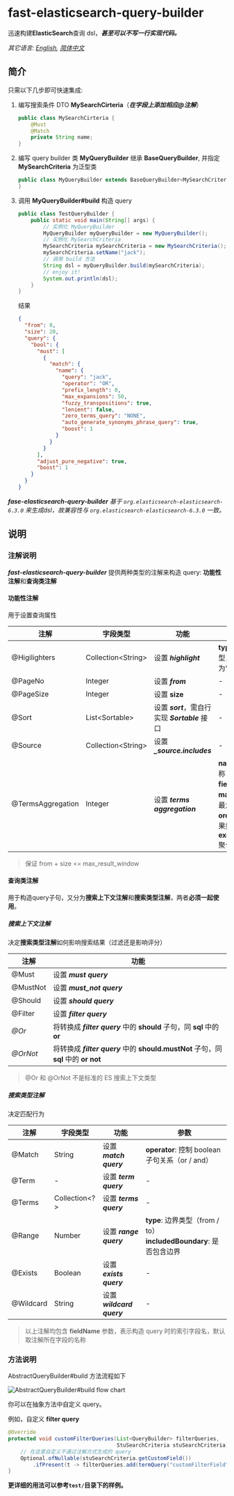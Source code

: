 # fast-elasticsearch-query-builder

迅速构建**ElasticSearch**查询 dsl，***甚至可以不写一行实现代码。***

*其它语言: [English](README.md), [简体中文](README.zh-cn.md)*

## 简介

只需以下几步即可快速集成:

1. 编写搜索条件 DTO **MySearchCirteria**（***在字段上添加相应@注解***）

   ```java
   public class MySearchCirteria {
       @Must
       @Match
       private String name;
   }
   ```

2. 编写 query builder 类 **MyQueryBuilder** 继承 **BaseQueryBuilder**, 并指定 **MySearchCriteria** 为泛型类

   ```java
   public class MyQueryBuilder extends BaseQueryBuilder<MySearchCriteria> {
   }
   ```

3. 调用 **MyQueryBuilder#build** 构造 query

   ```java
   public class TestQueryBuilder {
       public static void main(String[] args) {
           // 实例化 MyQueryBuilder
           MyQueryBuilder myQueryBuilder = new MyQueryBuilder();
           // 实例化 MySearchCriteria
           MySearchCriteria mySearchCriteria = new MySearchCriteria();
           mySearchCriteria.setName("jack");
           // 调用 build 方法
           String dsl = myQueryBuilder.build(mySearchCriteria);
           // enjoy it!
           System.out.println(dsl);
       }
   }
   ```

   结果

   ```json
   {
     "from": 0,
     "size": 20,
     "query": {
       "bool": {
         "must": [
           {
             "match": {
               "name": {
                 "query": "jack",
                 "operator": "OR",
                 "prefix_length": 0,
                 "max_expansions": 50,
                 "fuzzy_transpositions": true,
                 "lenient": false,
                 "zero_terms_query": "NONE",
                 "auto_generate_synonyms_phrase_query": true,
                 "boost": 1
               }
             }
           }
         ],
         "adjust_pure_negative": true,
         "boost": 1
       }
     }
   }
   ```

***fase-elasticsearch-query-builder*** *基于 `org.elasticsearch-elasticsearch-6.3.0` 来生成dsl，故兼容性与 `org.elasticsearch-elasticsearch-6.3.0` 一致。*

## 说明

### 注解说明

***fast-elasticsearch-query-builder*** 提供两种类型的注解来构造 query: **功能性注解**和**查询类注解**

#### 功能性注解

用于设置查询属性

| 注解              | 字段类型            | 功能                                            | 参数                                                         |
| ----------------- | ------------------- | ----------------------------------------------- | ------------------------------------------------------------ |
| @Higilighters     | Collection\<String> | 设置 ***highlight***                            | **type**: 高亮类型，默认为"fvh"                              |
| @PageNo           | Integer             | 设置  ***from***                                | -                                                            |
| @PageSize         | Integer             | 设置 **size**                                   | -                                                            |
| @Sort             | List\<Sortable>     | 设置 ***sort***，需自行实现 ***Sortable*** 接口 | -                                                            |
| @Source           | Collection\<String> | 设置 ***_source.includes***                     | -                                                            |
| @TermsAggregation | Integer             | 设置 ***terms aggregation***                    | **name**: 聚合名称<br />**field**: 聚合字段<br />**maxSize**: 聚合最大结果集<br />**order**: 聚合结果排序方式<br />**executionHint**: 聚合机制 |

> 保证 from + size <= max_result_window

#### 查询类注解

用于构造query子句，又分为**搜索上下文注解**和**搜索类型注解**，两者**必须一起使用**。

##### 搜索上下文注解

决定**搜索类型注解**如何影响搜索结果（过滤还是影响评分）

| 注解     | 功能                                                         |
| -------- | ------------------------------------------------------------ |
| @Must    | 设置 ***must query***                                        |
| @MustNot | 设置 ***must_not query***                                    |
| @Should  | 设置 ***should query***                                      |
| @Filter  | 设置 ***filter query***                                      |
| *@Or*    | 将转换成 ***filter query*** 中的 **should** 子句，同 **sql** 中的 **or** |
| *@OrNot* | 将转换成 ***filter query*** 中的 **should.mustNot** 子句，同 **sql** 中的 **or not** |

> @Or 和 @OrNot 不是标准的 ES 搜索上下文类型

##### 搜索类型注解

决定匹配行为

| 注解      | 字段类型      | 功能                      | 参数                                                         |
| --------- | ------------- | ------------------------- | ------------------------------------------------------------ |
| @Match    | String        | 设置 ***match query***    | **operator**: 控制 boolean 子句关系（or / and）              |
| @Term     | -             | 设置 ***term query***     | -                                                            |
| @Terms    | Collection<?> | 设置 ***terms query***    | -                                                            |
| @Range    | Number        | 设置 ***range query***    | **type**: 边界类型（from / to）<br />**includedBoundary**: 是否包含边界 |
| @Exists   | Boolean       | 设置 ***exists query***   | -                                                            |
| @Wildcard | String        | 设置 ***wildcard query*** | -                                                            |

> 以上注解均包含 **fieldName** 参数，表示构造 query 时的索引字段名，默认取注解所在字段的名称

### 方法说明

AbstractQueryBuilder#build 方法流程如下

![AbstractQueryBuilder#build flow chart](https://raw.githubusercontent.com/Thare-Lam/fast-elasticsearch-query-builder/master/query-builder-flow-chart.jpg)

你可以在抽象方法中自定义 query。

例如，自定义 **filter query**

```java
@Override
protected void customFilterQueries(List<QueryBuilder> filterQueries, 
                                   StuSearchCriteria stuSearchCriteria) {
    // 在这里自定义不通过注解方式生成的 query
    Optional.ofNullable(stuSearchCriteria.getCustomField())
        .ifPresent(t -> filterQueries.add(termQuery("customFilterField", t)));
}
```

**更详细的用法可以参考`test/`目录下的样例。**
